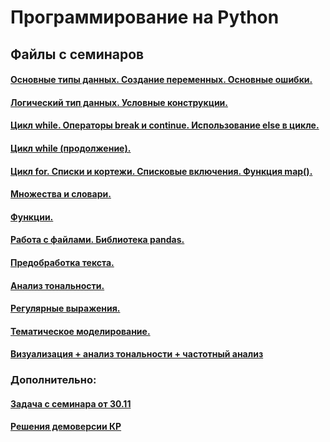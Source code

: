 # Программирование на Python

## Файлы с семинаров

#### [Основные типы данных. Создание переменных. Основные ошибки.](https://github.com/trocean11/python_dc/blob/main/types.ipynb)

#### [Логический тип данных. Условные конструкции.](https://github.com/trocean11/python_dc/blob/main/if_else.ipynb)

#### [Цикл while. Операторы break и continue. Использование else в цикле.](https://github.com/trocean11/python_dc/blob/main/while.ipynb)

#### [Цикл while (продолжение).](https://github.com/trocean11/python_dc/blob/main/while&methods.ipynb)

#### [Цикл for. Списки и кортежи. Списковые включения. Функция map().](https://github.com/trocean11/python_dc/blob/main/for&lists.ipynb)

#### [Множества и словари.](https://github.com/trocean11/python_dc/blob/main/sets&dicts&sort.ipynb)

#### [Функции.](https://github.com/trocean11/python_dc/blob/main/functions.ipynb)

#### [Работа с файлами. Библиотека pandas.](https://github.com/trocean11/python_dc/blob/main/files_(2).ipynb)

#### [Предобработка текста.](https://github.com/trocean11/python_dc/blob/main/preprocessing_(1).ipynb)

#### [Анализ тональности.](https://github.com/trocean11/python_dc/blob/main/NLP_02_01.ipynb)

#### [Регулярные выражения.](https://github.com/trocean11/python_dc/blob/main/regexps.ipynb)

#### [Тематическое моделирование.](https://github.com/trocean11/python_dc/blob/main/NLTK_Topic_modeling.ipynb)

#### [Визуализация + анализ тональности + частотный анализ](https://github.com/trocean11/python_dc/blob/main/Word_count.ipynb)

### Дополнительно:

#### [Задача с семинара от 30.11](https://github.com/trocean11/python_dc/blob/main/tasks/task%20(2).ipynb)

#### [Решения демоверсии КР](https://github.com/trocean11/python_dc/blob/main/tasks/%D0%94%D0%B5%D0%BC%D0%BE%D0%B2%D0%B5%D1%80%D1%81%D0%B8%D1%8F_%D0%9A%D0%A0.ipynb)
